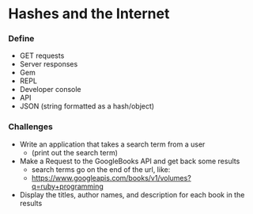 # Hashes and the Internet

### Define

* GET requests
* Server responses
* Gem
* REPL
* Developer console
* API
* JSON (string formatted as a hash/object)

### Challenges

* Write an application that takes a search term from a user
  * (print out the search term)
* Make a Request to the GoogleBooks API and get back some results
  * search terms go on the end of the url, like:
  * https://www.googleapis.com/books/v1/volumes?q=ruby+programming
* Display the titles, author names, and description for each book in the results
